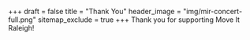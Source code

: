 +++
draft = false
title = "Thank You"
header_image = "img/mir-concert-full.png"
sitemap_exclude = true
+++
Thank you for supporting Move It Raleigh!
